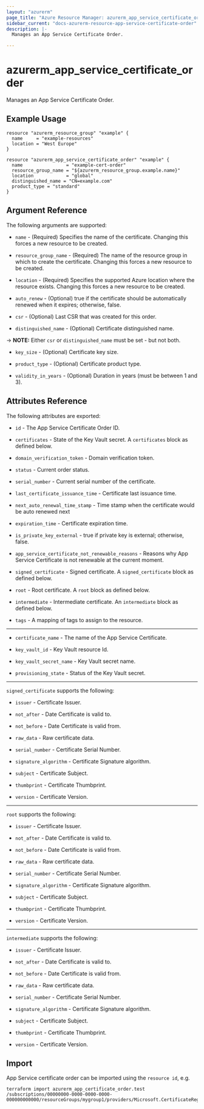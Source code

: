 ```yaml
---
layout: "azurerm"
page_title: "Azure Resource Manager: azurerm_app_service_certificate_order"
sidebar_current: "docs-azurerm-resource-app-service-certificate-order"
description: |-
  Manages an App Service Certificate Order.

---
```


# azurerm_app_service_certificate_order

Manages an App Service Certificate Order.

## Example Usage

```hcl
resource "azurerm_resource_group" "example" {
  name     = "example-resources"
  location = "West Europe"
}

resource "azurerm_app_service_certificate_order" "example" {
  name                = "example-cert-order"
  resource_group_name = "${azurerm_resource_group.example.name}"
  location            = "global"
  distinguished_name = "CN=example.com"
  product_type = "standard"
}
```

## Argument Reference

The following arguments are supported:

* `name` - (Required) Specifies the name of the certificate. Changing this forces a new resource to be created.

* `resource_group_name` - (Required) The name of the resource group in which to create the certificate. Changing this forces a new resource to be created.

* `location` - (Required) Specifies the supported Azure location where the resource exists. Changing this forces a new resource to be created.

* `auto_renew` - (Optional) true if the certificate should be automatically renewed when it expires; otherwise, false.

* `csr` - (Optional) Last CSR that was created for this order.

* `distinguished_name` - (Optional) Certificate distinguished name.

-> **NOTE:** Either `csr` or `distinguished_name` must be set - but not both.

* `key_size` - (Optional) Certificate key size.

* `product_type` - (Optional) Certificate product type.

* `validity_in_years` - (Optional) Duration in years (must be between 1 and 3).

## Attributes Reference

The following attributes are exported:

* `id` - The App Service Certificate Order ID.

* `certificates` - State of the Key Vault secret. A `certificates` block as defined below.

* `domain_verification_token` - Domain verification token.

* `status` - Current order status.

* `serial_number` - Current serial number of the certificate.

* `last_certificate_issuance_time` - Certificate last issuance time.

* `next_auto_renewal_time_stamp` - Time stamp when the certificate would be auto renewed next

* `expiration_time` - Certificate expiration time.

* `is_private_key_external` - true if private key is external; otherwise, false.

* `app_service_certificate_not_renewable_reasons` - Reasons why App Service Certificate is not renewable at the current moment.

* `signed_certificate` - Signed certificate. A `signed_certificate` block as defined below.

* `root` - Root certificate. A `root` block as defined below.

* `intermediate` - Intermediate certificate. An `intermediate` block as defined below.

* `tags` - A mapping of tags to assign to the resource.

---

* `certificate_name` - The name of the App Service Certificate.

* `key_vault_id` - Key Vault resource Id.

* `key_vault_secret_name` - Key Vault secret name.

* `provisioning_state` - Status of the Key Vault secret.

---

`signed_certificate` supports the following:

* `issuer` - Certificate Issuer.

* `not_after` - Date Certificate is valid to.

* `not_before` - Date Certificate is valid from.

* `raw_data` - Raw certificate data.

* `serial_number` - Certificate Serial Number.

* `signature_algorithm` - Certificate Signature algorithm.

* `subject` - Certificate Subject.

* `thumbprint` - Certificate Thumbprint.

* `version` - Certificate Version.

---

`root` supports the following:

* `issuer` - Certificate Issuer.

* `not_after` - Date Certificate is valid to.

* `not_before` - Date Certificate is valid from.

* `raw_data` - Raw certificate data.

* `serial_number` - Certificate Serial Number.

* `signature_algorithm` - Certificate Signature algorithm.

* `subject` - Certificate Subject.

* `thumbprint` - Certificate Thumbprint.

* `version` - Certificate Version.

---

`intermediate` supports the following:

* `issuer` - Certificate Issuer.

* `not_after` - Date Certificate is valid to.

* `not_before` - Date Certificate is valid from.

* `raw_data` - Raw certificate data.

* `serial_number` - Certificate Serial Number.

* `signature_algorithm` - Certificate Signature algorithm.

* `subject` - Certificate Subject.

* `thumbprint` - Certificate Thumbprint.

* `version` - Certificate Version.

## Import

App Service certificate order can be imported using the `resource id`, e.g.

```shell
terraform import azurerm_app_certificate_order.test /subscriptions/00000000-0000-0000-0000-000000000000/resourceGroups/mygroup1/providers/Microsoft.CertificateRegistration/certificateOrders/certificateorder1
```
